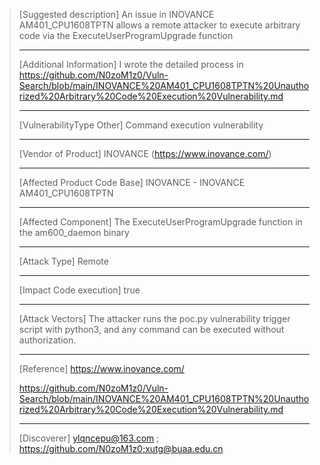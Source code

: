 > [Suggested description]
> An issue in INOVANCE AM401_CPU1608TPTN allows a remote attacker to
> execute arbitrary code via the ExecuteUserProgramUpgrade function
>
> ------------------------------------------
>
> [Additional Information]
> I wrote the detailed process in https://github.com/N0zoM1z0/Vuln-Search/blob/main/INOVANCE%20AM401_CPU1608TPTN%20Unauthorized%20Arbitrary%20Code%20Execution%20Vulnerability.md
>
> ------------------------------------------
>
> [VulnerabilityType Other]
> Command execution vulnerability
>
> ------------------------------------------
>
> [Vendor of Product]
> INOVANCE   (https://www.inovance.com/)
>
> ------------------------------------------
>
> [Affected Product Code Base]
> INOVANCE - INOVANCE AM401_CPU1608TPTN
>
> ------------------------------------------
>
> [Affected Component]
> The ExecuteUserProgramUpgrade function in the am600_daemon binary
>
> ------------------------------------------
>
> [Attack Type]
> Remote
>
> ------------------------------------------
>
> [Impact Code execution]
> true
>
> ------------------------------------------
>
> [Attack Vectors]
> The attacker runs the poc.py vulnerability trigger script with python3, and any command can be executed without authorization.
>
> ------------------------------------------
>
> [Reference]
> https://www.inovance.com/
>
> https://github.com/N0zoM1z0/Vuln-Search/blob/main/INOVANCE%20AM401_CPU1608TPTN%20Unauthorized%20Arbitrary%20Code%20Execution%20Vulnerability.md
>
> ------------------------------------------
>
> [Discoverer]
> ylqncepu@163.com  ; https://github.com/N0zoM1z0;xutg@buaa.edu.cn
